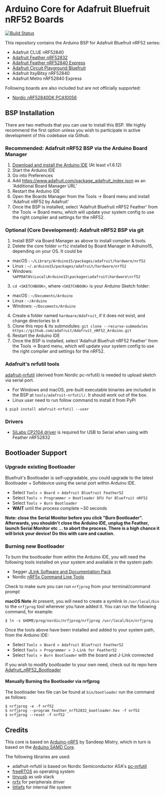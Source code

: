 # Arduino Core for Adafruit Bluefruit nRF52 Boards

[![Build Status](https://github.com/adafruit/Adafruit_nRF52_Arduino/workflows/Build/badge.svg)](https://github.com/adafruit/Adafruit_nRF52_Arduino/actions)

This repository contains the Arduino BSP for Adafruit Bluefruit nRF52 series:

- Adafruit CLUE nRF52840
- [Adafruit Feather nRF52832](https://www.adafruit.com/product/3406)
- [Adafruit Feather nRF52840 Express](https://www.adafruit.com/product/4062)
- [Adafruit Circuit Playground Bluefruit](https://www.adafruit.com/product/4333)
- Adafruit ItsyBitsy nRF52840
- Adafruit Metro nRF52840 Express

Following boards are also included but are not officially supported:

- [Nordic nRF52840DK PCA10056](https://www.nordicsemi.com/Software-and-Tools/Development-Kits/nRF52840-DK)

## BSP Installation

There are two methods that you can use to install this BSP. We highly recommend the first option unless you wish to participate in active development of this codebase via Github.

### Recommended: Adafruit nRF52 BSP via the Arduino Board Manager

 1. [Download and install the Arduino IDE](https://www.arduino.cc/en/Main/Software) (At least v1.6.12)
 2. Start the Arduino IDE
 3. Go into Preferences
 4. Add https://www.adafruit.com/package_adafruit_index.json as an 'Additional Board Manager URL'
 5. Restart the Arduino IDE
 6. Open the Boards Manager from the Tools -> Board menu and install 'Adafruit nRF52 by Adafruit'
 7. Once the BSP is installed, select 'Adafruit Bluefruit nRF52 Feather' from the Tools -> Board menu, which will update your system config to use the right compiler and settings for the nRF52.

### Optional (Core Development): Adafruit nRF52 BSP via git

 1. Install BSP via Board Manager as above to install compiler & tools.
 2. Delete the core folder `nrf52` installed by Board Manager in Adruino15, depending on your OS. It could be
  * macOS  : `~/Library/Arduino15/packages/adafruit/hardware/nrf52`
  * Linux  : `~/.arduino15/packages/adafruit/hardware/nrf52`
  * Windows: `%APPDATA%\Local\Arduino15\packages\adafruit\hardware\nrf52`
 3. `cd <SKETCHBOOK>`, where `<SKETCHBOOK>` is your Arduino Sketch folder:
  * macOS  : `~/Documents/Arduino`
  * Linux  : `~/Arduino`
  * Windows: `~/Documents/Arduino`
 4. Create a folder named `hardware/Adafruit`, if it does not exist, and change directories to it
 5. Clone this repo & its submodules: `git clone --recurse-submodules https://github.com/adafruit/Adafruit_nRF52_Arduino.git`
 6. Restart the Arduino IDE
 7. Once the BSP is installed, select 'Adafruit Bluefruit nRF52 Feather' from the Tools -> Board menu, which will update your system config to use the right compiler and settings for the nRF52.

### Adafruit's nrfutil tools

[adafruit-nrfutil](https://github.com/adafruit/Adafruit_nRF52_nrfutil) (derived from Nordic pc-nrfutil) is needed to upload sketch via serial port.

- For Windows and macOS, pre-built executable binaries are included in the BSP at `tools/adafruit-nrfutil/`. It should work out of the box.
- Linux user need to run follow command to install it from PyPi

```
$ pip3 install adafruit-nrfutil --user
```

### Drivers

- [SiLabs CP2104 driver](http://www.silabs.com/products/mcu/pages/usbtouartbridgevcpdrivers.aspx) is required for USB to Serial when using with Feather nRF52832

## Bootloader Support

### Upgrade existing Bootloader

Bluefruit's Bootloader is self-upgradable, you could upgrade to the latest Bootloader + Softdevice using the serial port within Arduino IDE.

- Select `Tools > Board > Adafruit Bluefruit Feather52`
- Select `Tools > Programmer > Bootloader DFU for Bluefruit nRF52`
- Select `Tools > Burn Bootloader`
- **WAIT** until the process complete ~30 seconds

**Note: close the Serial Monitor before you click "Burn Bootloader". Afterwards, you shouldn't close the Arduino IDE, unplug the Feather, launch Serial Monitor etc ... to abort the process. There is a high chance it will brick your device! Do this with care and caution.**

### Burning new Bootloader

To burn the bootloader from within the Arduino IDE, you will need the following tools installed
on your system and available in the system path:

- Segger [JLink Software and Documentation Pack](https://www.segger.com/downloads/jlink)
- Nordic [nRF5x Command Line Tools](https://www.nordicsemi.com/Software-and-Tools/Development-Tools/nRF-Command-Line-Tools)

Check to make sure you can run `nrfjprog` from your terminal/command prompt

**macOS Note** At present, you will need to create a symlink in `/usr/local/bin` to the
`nrfjprog` tool wherever you have added it. You can run the following command, for example:

```
$ ln -s $HOME/prog/nordic/nrfjprog/nrfjprog /usr/local/bin/nrfjprog
```

Once the tools above have been installed and added to your system path, from the Arduino IDE:

- Select `Tools > Board > Adafruit Bluefruit Feather52`
- Select `Tools > Programmer > J-Link for Feather52`
- Select `Tools > Burn Bootloader` with the board and J-Link connected

If you wish to modify bootloader to your own need, check out its repo here [Adafruit_nRF52_Bootloader](https://github.com/adafruit/Adafruit_nRF52_Bootloader)

#### Manually Burning the Bootloader via nrfjprog

The bootloader hex file can be found at `bin/bootloader` run the command as follows:

```
$ nrfjprog -e -f nrf52
$ nrfjprog --program feather_nrf52832_bootloader.hex -f nrf52
$ nrfjprog --reset -f nrf52
```

## Credits

This core is based on [Arduino-nRF5](https://github.com/sandeepmistry/arduino-nRF5) by Sandeep Mistry,
which in turn is based on the [Arduino SAMD Core](https://github.com/arduino/ArduinoCore-samd).

The following libraries are used:

- adafruit-nrfutil is based on Nordic Semiconductor ASA's [pc-nrfutil](https://github.com/NordicSemiconductor/pc-nrfutil)
- [freeRTOS](https://www.freertos.org/) as operating system
- [tinyusb](https://github.com/hathach/tinyusb) as usb stack
- [nrfx](https://github.com/NordicSemiconductor/nrfx) for peripherals driver
- [littlefs](https://github.com/ARMmbed/littlefs) for internal file system
